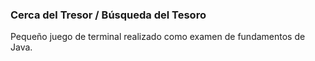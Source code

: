 ### Cerca del Tresor / Búsqueda del Tesoro
Pequeño juego de terminal realizado como examen de fundamentos de Java.

